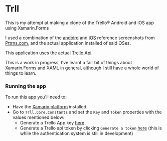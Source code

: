 # Trll
This is my attempt at making a clone of the Trello® Android and iOS app using Xamarin.Forms

I used a combination of the [andoird](https://pttrns.com/applications/350#348) and [iOS](https://pttrns.com/applications/559#6760) reference screenshots from [Pttrns.com](https://pttrns.com/), and the actual application installed of said OSes.

This application uses the actual [Trello Api](https://developers.trello.com/).

This is a work in progress, I've learnt a fair bit of things about Xamarin.Forms and XAML in general, although I still have a whole world of things to learn.

### Running the app

To run this app you'll need to:
* Have the [Xamarin platform](https://www.xamarin.com/platform) installed.
* Go to `Trll.Core.Constants` and set the `Key` and `Token` properties with the values mentioned below:
  * Generate a Trello App key [here](https://trello.com/app-key)
  * Generate a Trello api token by clicking `Generate a token` [here](https://trello.com/app-key) (this is while the authentication system is still in development)
